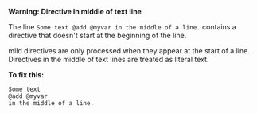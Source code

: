 **Warning: Directive in middle of text line**

The line `Some text @add @myvar in the middle of a line.` contains a directive that doesn't start at the beginning of the line.

mlld directives are only processed when they appear at the start of a line. Directives in the middle of text lines are treated as literal text.

**To fix this:**
```mlld
Some text 
@add @myvar
in the middle of a line.
```